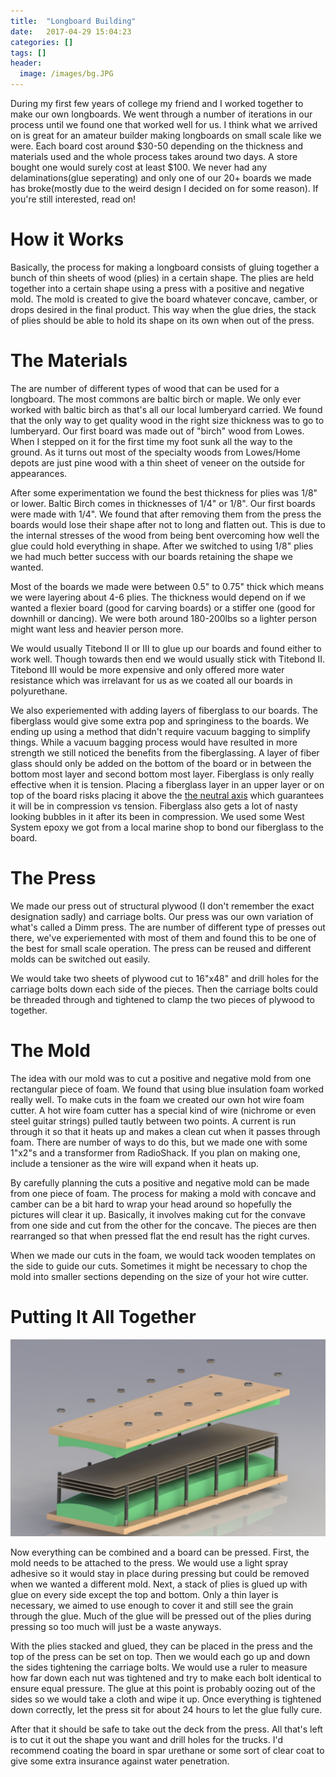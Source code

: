 ```yaml
---
title:  "Longboard Building"
date:   2017-04-29 15:04:23
categories: []
tags: []
header:
  image: /images/bg.JPG
---
```



During my first few years of college my friend and I worked together to make our own longboards. We went through a number of iterations in our process until we found one that worked well for us. I think what we arrived on is great for an amateur builder making longboards on small scale like we were. Each board cost around $30-50 depending on the thickness and materials used and the whole process takes around two days. A store bought one would surely cost at least $100. We never had any delaminations(glue seperating) and only one of our 20+ boards we made has broke(mostly due to the weird design I decided on for some reason). If you're still interested, read on!

# How it Works
Basically, the process for making a longboard consists of gluing together a bunch of thin sheets of wood (plies) in a certain shape. The plies are held together into a certain shape using a press with a positive and negative mold. The mold is created to give the board whatever concave, camber, or drops desired in the final product. This way when the glue dries, the stack of plies should be able to hold its shape on its own when out of the press.

# The Materials
The are number of different types of wood that can be used for a longboard. The most commons are baltic birch or maple. We only ever worked with baltic birch as that's all our local lumberyard carried. We found that the only way to get quality wood in the right size thickness was to go to lumberyard. Our first board was made out of "birch" wood from Lowes. When I stepped on it for the first time my foot sunk all the way to the ground. As it turns out most of the specialty woods from Lowes/Home depots are just pine wood with a thin sheet of veneer on the outside for appearances.

After some experimentation we found the best thickness for plies was 1/8" or lower. Baltic Birch comes in thicknesses of 1/4" or 1/8". Our first boards were made with 1/4". We found that after removing them from the press the boards would lose their shape after not to long and flatten out. This is due to the internal stresses of the wood from being bent overcoming how well the glue could hold everything in shape. After we switched to using 1/8" plies we had much better success with our boards retaining the shape we wanted.

Most of the boards we made were between 0.5" to 0.75" thick which means we were layering about 4-6 plies. The thickness would depend on if we wanted a flexier board (good for carving boards) or a stiffer one (good for downhill or dancing). We were both around 180-200lbs so a lighter person might want less and heavier person more.

We would usually Titebond II or III to glue up our boards and found either to work well. Though towards then end we would usually stick with Titebond II. Titebond III would be more expensive and only offered more water resistance which was irrelavant for us as we coated all our boards in polyurethane. 

We also experiemented with adding layers of fiberglass to our boards. The fiberglass would give some extra pop and springiness to the boards. We ending up using a method that didn't require vacuum bagging to simplify things. While a vacuum bagging process would have resulted in more strength we still noticed the benefits from the fiberglassing. A layer of fiber glass should only be added on the bottom of the board or in between the bottom most layer and second bottom most layer. Fiberglass is only really effective when it is tension. Placing a fiberglass layer in an upper layer or on top of the board risks placing it above the [the neutral axis](https://en.wikipedia.org/wiki/Neutral_axis) which guarantees it will be in compression vs tension. Fiberglass also gets a lot of nasty looking bubbles in it after its been in compression. We used some West System epoxy we got from a local marine shop to bond our fiberglass to the board.

# The Press

We made our press out of structural plywood (I don't remember the exact designation sadly) and carriage bolts. Our press was our own variation of what's called a Dimm press. The are number of different type of presses out there, we've experiemented with most of them and found this to be one of the best for small scale operation. The press can be reused and different molds can be switched out easily. 

We would take two sheets of plywood cut to 16"x48" and drill holes for the carriage bolts down each side of the pieces. Then the carriage bolts could be threaded through and tightened to clamp the two pieces of plywood to together.

# The Mold

The idea with our mold was to cut a positive and negative mold from one rectangular piece of foam. We found that using blue insulation foam worked really well. To make cuts in the foam we created our own hot wire foam cutter. A hot wire foam cutter has a special kind of wire (nichrome or even steel guitar strings) pulled tautly between two points. A current is run through it so that it heats up and makes a clean cut when it passes through foam. There are number of ways to do this, but we made one with some 1"x2"s and a transformer from RadioShack. If you plan on making one, include a tensioner as the wire will expand when it heats up.

By carefully planning the cuts a positive and negative mold can be made from one piece of foam. The process for making a mold with concave and camber can be a bit hard to wrap your head around so hopefully the pictures will clear it up. Basically, it involves making cut for the convave from one side and cut from the other for the concave. The pieces are then rearranged so that when pressed flat the end result has the right curves. 

When we made our cuts in the foam, we would tack wooden templates on the side to guide our cuts. Sometimes it might be necessary to chop the mold into smaller sections depending on the size of your hot wire cutter.

# Putting It All Together

![jpg](/images/Longboard_photos/exploded_view.jpg)

Now everything can be combined and a board can be pressed. First, the mold needs to be attached to the press. We would use a light spray adhesive so it would stay in place during pressing but could be removed when we wanted a different mold. Next, a stack of plies is glued up with glue on every side except the top and bottom. Only a thin layer is necessary, we aimed to use enough to cover it and still see the grain through the glue. Much of the glue will be pressed out of the plies during pressing so too much will just be a waste anyways. 

With the plies stacked and glued, they can be placed in the press and the top of the press can be set on top. Then we would each go up and down the sides tightening the carriage bolts. We would use a ruler to measure how far down each nut was tightened and try to make each bolt identical to ensure equal pressure. The glue at this point is probably oozing out of the sides so we would take a cloth and wipe it up. Once everything is tightened down correctly, let the press sit for about 24 hours to let the glue fully cure. 

After that it should be safe to take out the deck from the press. All that's left is to cut it out the shape you want and drill holes for the trucks. I'd recommend coating the board in spar urethane or some sort of clear coat to give some extra insurance against water penetration.








